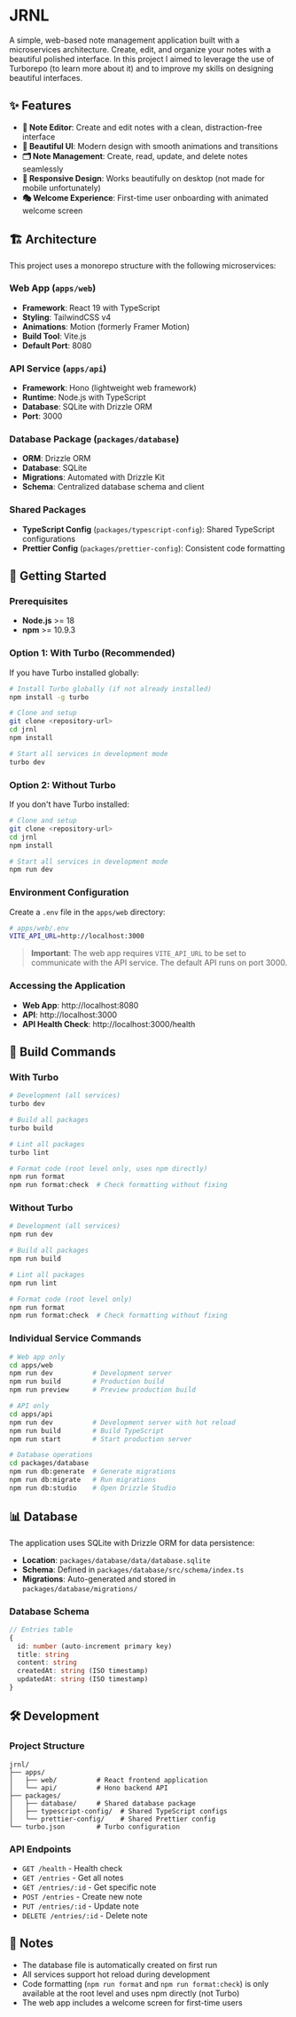 # JRNL

A simple, web-based note management application built with a microservices architecture. Create, edit, and organize your notes with a beautiful polished interface. In this project I aimed to leverage the use of Turborepo (to learn more about it) and to improve my skills on designing beautiful interfaces.

## ✨ Features

- **📝 Note Editor**: Create and edit notes with a clean, distraction-free interface
- **🎨 Beautiful UI**: Modern design with smooth animations and transitions
- **🗂️ Note Management**: Create, read, update, and delete notes seamlessly
- **📱 Responsive Design**: Works beautifully on desktop (not made for mobile unfortunately)
- **🎭 Welcome Experience**: First-time user onboarding with animated welcome screen

## 🏗️ Architecture

This project uses a monorepo structure with the following microservices:

### **Web App** (`apps/web`)
- **Framework**: React 19 with TypeScript
- **Styling**: TailwindCSS v4
- **Animations**: Motion (formerly Framer Motion)
- **Build Tool**: Vite.js
- **Default Port**: 8080

### **API Service** (`apps/api`)
- **Framework**: Hono (lightweight web framework)
- **Runtime**: Node.js with TypeScript
- **Database**: SQLite with Drizzle ORM
- **Port**: 3000

### **Database Package** (`packages/database`)
- **ORM**: Drizzle ORM
- **Database**: SQLite
- **Migrations**: Automated with Drizzle Kit
- **Schema**: Centralized database schema and client

### **Shared Packages**
- **TypeScript Config** (`packages/typescript-config`): Shared TypeScript configurations
- **Prettier Config** (`packages/prettier-config`): Consistent code formatting

## 🚀 Getting Started

### Prerequisites

- **Node.js** >= 18
- **npm** >= 10.9.3

### Option 1: With Turbo (Recommended)

If you have Turbo installed globally:

```bash
# Install Turbo globally (if not already installed)
npm install -g turbo

# Clone and setup
git clone <repository-url>
cd jrnl
npm install

# Start all services in development mode
turbo dev
```

### Option 2: Without Turbo

If you don't have Turbo installed:

```bash
# Clone and setup
git clone <repository-url>
cd jrnl
npm install

# Start all services in development mode
npm run dev
```

### Environment Configuration

Create a `.env` file in the `apps/web` directory:

```bash
# apps/web/.env
VITE_API_URL=http://localhost:3000
```

> **Important**: The web app requires `VITE_API_URL` to be set to communicate with the API service. The default API runs on port 3000.

### Accessing the Application

- **Web App**: http://localhost:8080
- **API**: http://localhost:3000
- **API Health Check**: http://localhost:3000/health

## 🔨 Build Commands

### With Turbo

```bash
# Development (all services)
turbo dev

# Build all packages
turbo build

# Lint all packages
turbo lint

# Format code (root level only, uses npm directly)
npm run format
npm run format:check  # Check formatting without fixing
```

### Without Turbo

```bash
# Development (all services)
npm run dev

# Build all packages
npm run build

# Lint all packages
npm run lint

# Format code (root level only)
npm run format
npm run format:check  # Check formatting without fixing
```

### Individual Service Commands

```bash
# Web app only
cd apps/web
npm run dev          # Development server
npm run build        # Production build
npm run preview      # Preview production build

# API only
cd apps/api
npm run dev          # Development server with hot reload
npm run build        # Build TypeScript
npm run start        # Start production server

# Database operations
cd packages/database
npm run db:generate  # Generate migrations
npm run db:migrate   # Run migrations
npm run db:studio    # Open Drizzle Studio
```

## 📊 Database

The application uses SQLite with Drizzle ORM for data persistence:

- **Location**: `packages/database/data/database.sqlite`
- **Schema**: Defined in `packages/database/src/schema/index.ts`
- **Migrations**: Auto-generated and stored in `packages/database/migrations/`

### Database Schema

```typescript
// Entries table
{
  id: number (auto-increment primary key)
  title: string
  content: string
  createdAt: string (ISO timestamp)
  updatedAt: string (ISO timestamp)
}
```

## 🛠️ Development

### Project Structure

```
jrnl/
├── apps/
│   ├── web/          # React frontend application
│   └── api/          # Hono backend API
├── packages/
│   ├── database/     # Shared database package
│   ├── typescript-config/  # Shared TypeScript configs
│   └── prettier-config/    # Shared Prettier config
└── turbo.json        # Turbo configuration
```

### API Endpoints

- `GET /health` - Health check
- `GET /entries` - Get all notes
- `GET /entries/:id` - Get specific note
- `POST /entries` - Create new note
- `PUT /entries/:id` - Update note
- `DELETE /entries/:id` - Delete note

## 📝 Notes

- The database file is automatically created on first run
- All services support hot reload during development
- Code formatting (`npm run format` and `npm run format:check`) is only available at the root level and uses npm directly (not Turbo)
- The web app includes a welcome screen for first-time users